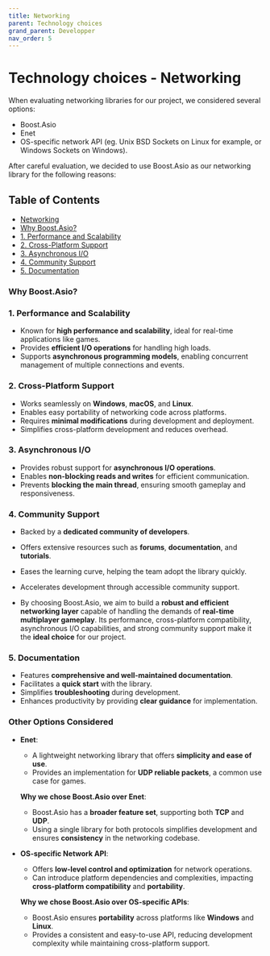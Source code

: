 ```yaml
---
title: Networking
parent: Technology choices
grand_parent: Developper
nav_order: 5
---
```

# Technology choices - Networking

When evaluating networking libraries for our project, we considered several options:
- Boost.Asio
- Enet
- OS-specific network API (eg. Unix
BSD Sockets on Linux for example, or Windows Sockets on Windows).

After careful evaluation, we decided to use Boost.Asio as our networking library for the following reasons:

## Table of Contents

   * [Networking](#networking)
   * [Why Boost.Asio?](#why-boostasio)
   * [1. Performance and Scalability](#1-performance-and-scalability)
   * [2. Cross-Platform Support](#2-cross-platform-support)
   * [3. Asynchronous I/O](#3-asynchronous-io)
   * [4. Community Support](#4-community-support)
   * [5. Documentation](#5-documentation)



### Why Boost.Asio? 

### 1. Performance and Scalability

- Known for **high performance and scalability**, ideal for real-time applications like games.  
- Provides **efficient I/O operations** for handling high loads.  
- Supports **asynchronous programming models**, enabling concurrent management of multiple connections and events.  

### 2. Cross-Platform Support

- Works seamlessly on **Windows**, **macOS**, and **Linux**.  
- Enables easy portability of networking code across platforms.  
- Requires **minimal modifications** during development and deployment.  
- Simplifies cross-platform development and reduces overhead.  

### 3. Asynchronous I/O

- Provides robust support for **asynchronous I/O operations**.  
- Enables **non-blocking reads and writes** for efficient communication.  
- Prevents **blocking the main thread**, ensuring smooth gameplay and responsiveness.  

### 4. Community Support

- Backed by a **dedicated community of developers**.  
- Offers extensive resources such as **forums**, **documentation**, and **tutorials**.  
- Eases the learning curve, helping the team adopt the library quickly.  
- Accelerates development through accessible community support.  

- By choosing Boost.Asio, we aim to build a **robust and efficient networking layer** capable of handling the demands of **real-time multiplayer gameplay**. Its performance, cross-platform compatibility, asynchronous I/O capabilities, and strong community support make it the **ideal choice** for our project.  

### 5. Documentation

- Features **comprehensive and well-maintained documentation**.  
- Facilitates a **quick start** with the library.  
- Simplifies **troubleshooting** during development.  
- Enhances productivity by providing **clear guidance** for implementation.  


### Other Options Considered

- **Enet**:  
  - A lightweight networking library that offers **simplicity and ease of use**.  
  - Provides an implementation for **UDP reliable packets**, a common use case for games.  

  **Why we chose Boost.Asio over Enet**:  
  - Boost.Asio has a **broader feature set**, supporting both **TCP** and **UDP**.  
  - Using a single library for both protocols simplifies development and ensures **consistency** in the networking codebase.  

- **OS-specific Network API**:  
  - Offers **low-level control and optimization** for network operations.  
  - Can introduce platform dependencies and complexities, impacting **cross-platform compatibility** and **portability**.  

  **Why we chose Boost.Asio over OS-specific APIs**:  
  - Boost.Asio ensures **portability** across platforms like **Windows** and **Linux**.  
  - Provides a consistent and easy-to-use API, reducing development complexity while maintaining cross-platform support.  
